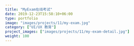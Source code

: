 ```yaml
---
title: "MyExam在线考试"
date: 2019-12-23T15:58:10+06:00
type: portfolio
image: "images/projects/11/my-exam.jpg"
category: ["UI/UX 教育"]
project_images: ["images/projects/11/my-exam-detail.jpg"]
weight: 100
---
```

